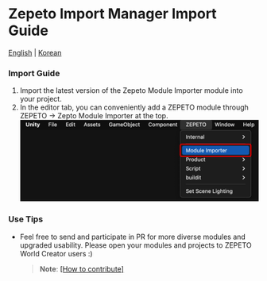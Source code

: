 # Zepeto Import Manager Import Guide

[English](./README.md) | [Korean](./README_KR.md)

### Import Guide
1. Import the latest version of the Zepeto Module Importer module into your project.
2. In the editor tab, you can conveniently add a ZEPETO module through ZEPETO -> Zepto Module Importer at the top.
     <img width="700" alt="image" src="./images/GuideImage1.png">

### Use Tips
- Feel free to send and participate in PR for more diverse modules and upgraded usability. Please open your modules and projects to ZEPETO World Creator users :)
     > **Note**: [[How to contribute]](../../../docs/HowToContribute.md)
